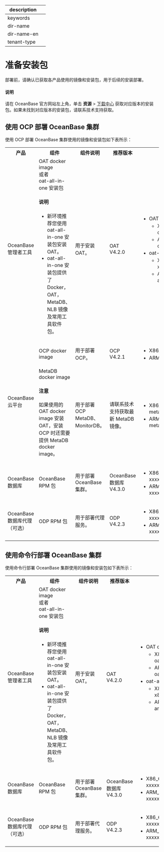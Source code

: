 |description||
|---|---|
|keywords||
|dir-name||
|dir-name-en||
|tenant-type||

# 准备安装包

部署前，请确认已获取各产品使用的镜像和安装包，用于后续的安装部署。

<main id="notice" type='explain'>
    <h4>说明</h4>
    <p>请在 OceanBase 官方网站左上角，单击 <b>资源</b> > <a href="https://www.oceanbase.com/softwarecenter-enterprise">下载中心</a> 获取对应版本的安装包。如果未找到对应版本的安装包，请联系技术支持获取。</p>
</main>

## 使用 OCP 部署 OceanBase 集群

使用 OCP 部署 OceanBase 集群使用的镜像和安装包如下表所示：

<table>
   <tr>
       <th>产品</th>
       <th>组件</th>
       <th>组件说明</th>
       <th>推荐版本</th>
       <th>安装包/镜像名</th>
   </tr>
   <tr>
       <td>OceanBase 管理者工具</td>
       <td>OAT docker image </br>或者</br>oat-all-in-one 安装包 <main id="notice" type='explain'><h4>说明</h4><p><ul><li>新环境推荐您使用 oat-all-in-one 安装包安装 OAT。</li><li>oat-all-in-one 安装包提供了 Docker，OAT，MetaDB、NLB 镜像及常用工具软件包。</li></ul></p></main></td>
       <td>用于安装 OAT。</td>
       <td>OAT V4.2.0</td>
       <td><ul><li>OAT docker image：<ul><li>X86_64 平台：oat_x.x.x_xxxxxxxx_x86.tgz</li><li>ARM_64 平台：oat_x.x.x_xxxxxxxx_arm.tgz</li></ul>
       </li><li>oat-all-in-one 安装包：<ul><li>X86_64 平台：oat-all-in-one-x86-411.tar</li><li>ARM_64 平台：oat-all-in-one-arm-411.tar</li></ul></li></ul></td>
   </tr>
   <tr>
       <td rowspan=2>OceanBase 云平台</td>
       <td>OCP docker image</td>
       <td>用于部署 OCP。</td>
       <td>OCP V4.2.1</td>
       <td><ul><li>X86_64 平台：ocpxxx.tar.gz</li><li>ARM_64 平台：ocpxxx.arm.tar.gz</li></ul></td>
   </tr>
   <tr>
       <td>MetaDB docker image <main id="notice" type='notice'><h4>注意</h4><p>如果使用的 OAT docker image 安装 OAT，安装 OCP 时还需要提供 MetaDB docker image。</p></main></td>
       <td>用于部署 OCP MetaDB、MonitorDB。</td>
       <td>请联系技术支持获取最新 MetaDB 镜像。</td>
       <td><ul><li>X86_64 平台：meta_xxxxxx_xxxxxx_x86_xxxxxxxx.tgz</li><li>ARM_64 平台：meta_xxxxxx_xxxxxx_arm_xxxxxxxx.tgz</li></ul></td>
   </tr>
   <tr>
       <td>OceanBase 数据库</td>
       <td>OceanBase RPM 包</td>
       <td>用于部署 OceanBase 集群。</td>
       <td>OceanBase 数据库 V4.3.0</td>
       <td><ul><li>X86_64 平台：oceanbase-x.x.x.x-xxxxxxxxxxxxxxxxxx.el7.x86_64.rpm</li><li>ARM_64 平台：oceanbase-x.x.x.x-xxxxxxxxxxxxxxxxxx.el7.aarch64.rpm</li></ul></td>
   </tr>
   <tr>
       <td>OceanBase 数据库代理（可选）</td>
       <td>ODP RPM 包</td>
       <td>用于部署代理服务。</td>
       <td>ODP V4.2.3</td>
       <td><ul><li>X86_64 平台：obproxy-x.x.x.x-xxxxxxxxxxxxxx.el7.x86_64.rpm</li><li>ARM_64 平台：obproxy-x.x.x.x-xxxxxxxxxxxxxx.el7.aarch64.rpm</li></ul></td>
   </tr>
</table>

## 使用命令行部署 OceanBase 集群

使用命令行部署 OceanBase 集群使用的镜像和安装包如下表所示：

<table>
   <tr>
       <th>产品</th>
       <th>组件</th>
       <th>组件说明</th>
       <th>推荐版本</th>
       <th>安装包/镜像名</th>
   </tr>
   <tr>
       <td>OceanBase 管理者工具</td>
       <td>OAT docker image </br>或者</br>oat-all-in-one 安装包 <main id="notice" type='explain'><h4>说明</h4><p><ul><li>新环境推荐您使用 oat-all-in-one 安装包安装 OAT。</li><li>oat-all-in-one 安装包提供了 Docker，OAT，MetaDB、NLB 镜像及常用工具软件包。</li></ul></p></main></td>
       <td>用于安装 OAT。</td>
       <td>OAT V4.2.0</td>
       <td><ul><li>OAT docker image：<ul><li>X86_64 平台：oat_x.x.x_xxxxxxxx_x86.tgz</li><li>ARM_64 平台：oat_x.x.x_xxxxxxxx_arm.tgz</li></ul>
       </li><li>oat-all-in-one 安装包：<ul><li>X86_64 平台：oat-all-in-one-x86-411.tar</li><li>ARM_64 平台：oat-all-in-one-arm-411.tar</li></ul></li></ul></td>
   </tr>
   <tr>
       <td>OceanBase 数据库</td>
       <td>OceanBase RPM 包</td>
       <td>用于部署 OceanBase 集群。</td>
       <td>OceanBase 数据库 V4.3.0</td>
       <td><ul><li>X86_64 平台：oceanbase-x.x.x.x-xxxxxxxxxxxxxxxxxx.el7.x86_64.rpm</li><li>ARM_64 平台：oceanbase-x.x.x.x-xxxxxxxxxxxxxxxxxx.el7.aarch64.rpm</li></ul></td>
   </tr>
   <tr>
       <td>OceanBase 数据库代理（可选）</td>
       <td>ODP RPM 包</td>
       <td>用于部署代理服务。</td>
       <td>ODP V4.2.3</td>
       <td><ul><li>X86_64 平台：obproxy-x.x.x.x-xxxxxxxxxxxxxx.el7.x86_64.rpm</li><li>ARM_64 平台：obproxy-x.x.x.x-xxxxxxxxxxxxxx.el7.aarch64.rpm</li></ul></td>
   </tr>
</table>
